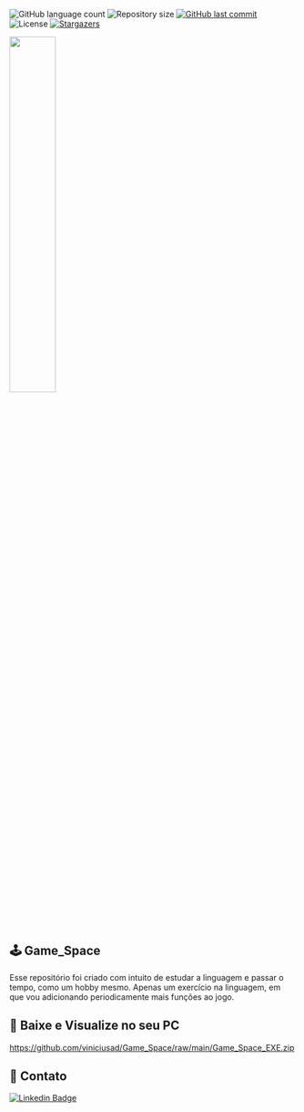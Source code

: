 <p  align="left">
<img  alt="GitHub language count"  src="https://img.shields.io/github/languages/count/viniciusad/Game_Space">
<img  alt="Repository size"  src="https://img.shields.io/github/repo-size/viniciusad/Game_Space">
<a  href="https://github.com/viniciusad/README-ecoleta/commits/master">
<img  alt="GitHub last commit"  src="https://img.shields.io/github/last-commit/viniciusad/Game_Space">
</a>
<img  alt="License"  src="https://img.shields.io/badge/license-MIT-brightgreen">
<a  href="https://github.com/viniciusad/Game_Space/stargazers">
<img  alt="Stargazers"  src="https://img.shields.io/github/stars/viniciusad/Game_Space?style=social">
</a>
</p>

<img src="https://raw.githubusercontent.com/viniciusad/Game_Space/main/assets/screencaptures/v1.gif" width="40%">

## 🕹 Game_Space
Esse repositório foi criado com intuito de estudar a linguagem e passar o tempo, como um hobby mesmo.
Apenas um exercício na linguagem, em que vou adicionando periodicamente mais funções ao jogo.

## 🔗 Baixe e Visualize no seu PC
https://github.com/viniciusad/Game_Space/raw/main/Game_Space_EXE.zip


## 📧 Contato
[![Linkedin Badge](https://img.shields.io/badge/-Vinicius%20Silva-blue?style=flat-square&logo=Linkedin&logoColor=white&link=https://www.linkedin.com/in/viniciusad/)](https://www.linkedin.com/in/viniciusad/)
